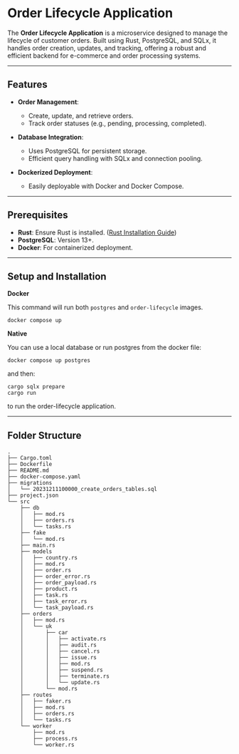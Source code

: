 # Order Lifecycle Application

The **Order Lifecycle Application** is a microservice designed to manage the lifecycle of customer orders. Built using Rust, PostgreSQL, and SQLx, it handles order creation, updates, and tracking, offering a robust and efficient backend for e-commerce and order processing systems.

---

## Features

- **Order Management**:

  - Create, update, and retrieve orders.
  - Track order statuses (e.g., pending, processing, completed).

- **Database Integration**:

  - Uses PostgreSQL for persistent storage.
  - Efficient query handling with SQLx and connection pooling.

- **Dockerized Deployment**:
  - Easily deployable with Docker and Docker Compose.

---

## Prerequisites

- **Rust**: Ensure Rust is installed. ([Rust Installation Guide](https://www.rust-lang.org/tools/install))
- **PostgreSQL**: Version 13+.
- **Docker**: For containerized deployment.

---

## Setup and Installation

**Docker**

This command will run both `postgres` and `order-lifecycle` images.

```
docker compose up
```

**Native**

You can use a local database or run postgres from the docker file:

```
docker compose up postgres
```

and then:

```
cargo sqlx prepare
cargo run
```

to run the order-lifecycle application.

---

## Folder Structure

```
.
├── Cargo.toml
├── Dockerfile
├── README.md
├── docker-compose.yaml
├── migrations
│   └── 20231211100000_create_orders_tables.sql
├── project.json
└── src
    ├── db
    │   ├── mod.rs
    │   ├── orders.rs
    │   └── tasks.rs
    ├── fake
    │   └── mod.rs
    ├── main.rs
    ├── models
    │   ├── country.rs
    │   ├── mod.rs
    │   ├── order.rs
    │   ├── order_error.rs
    │   ├── order_payload.rs
    │   ├── product.rs
    │   ├── task.rs
    │   ├── task_error.rs
    │   └── task_payload.rs
    ├── orders
    │   ├── mod.rs
    │   └── uk
    │       ├── car
    │       │   ├── activate.rs
    │       │   ├── audit.rs
    │       │   ├── cancel.rs
    │       │   ├── issue.rs
    │       │   ├── mod.rs
    │       │   ├── suspend.rs
    │       │   ├── terminate.rs
    │       │   └── update.rs
    │       └── mod.rs
    ├── routes
    │   ├── faker.rs
    │   ├── mod.rs
    │   ├── orders.rs
    │   └── tasks.rs
    └── worker
        ├── mod.rs
        ├── process.rs
        └── worker.rs
```
